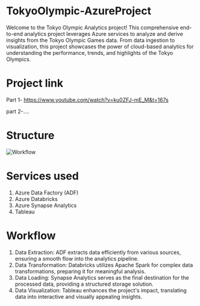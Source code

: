 # TokyoOlympic-AzureProject

Welcome to the Tokyo Olympic Analytics project! This comprehensive end-to-end analytics project leverages Azure services to analyze and derive insights from the Tokyo Olympic Games data. From data ingestion to visualization, this project showcases the power of cloud-based analytics for understanding the performance, trends, and highlights of the Tokyo Olympics.

# Project link

Part 1- https://www.youtube.com/watch?v=ku0ZFJ-mE_M&t=167s        

part 2-....

# Structure

![Workflow](https://github.com/himanshuwarudkar9/TokyoOlympic-AzureProject/assets/134875100/ec67c1fe-352d-4926-81b2-432ca700aac0)

# Services used 
1. Azure Data Factory (ADF)
2. Azure Databricks
3. Azure Synapse Analytics
4. Tableau

# Workflow

1. Data Extraction: ADF extracts data efficiently from various sources, ensuring a smooth flow into the analytics pipeline.
2. Data Transformation: Databricks utilizes Apache Spark for complex data transformations, preparing it for meaningful analysis.
3. Data Loading: Synapse Analytics serves as the final destination for the processed data, providing a structured storage solution.
4. Data Visualization: Tableau enhances the project's impact, translating data into interactive and visually appealing insights.
